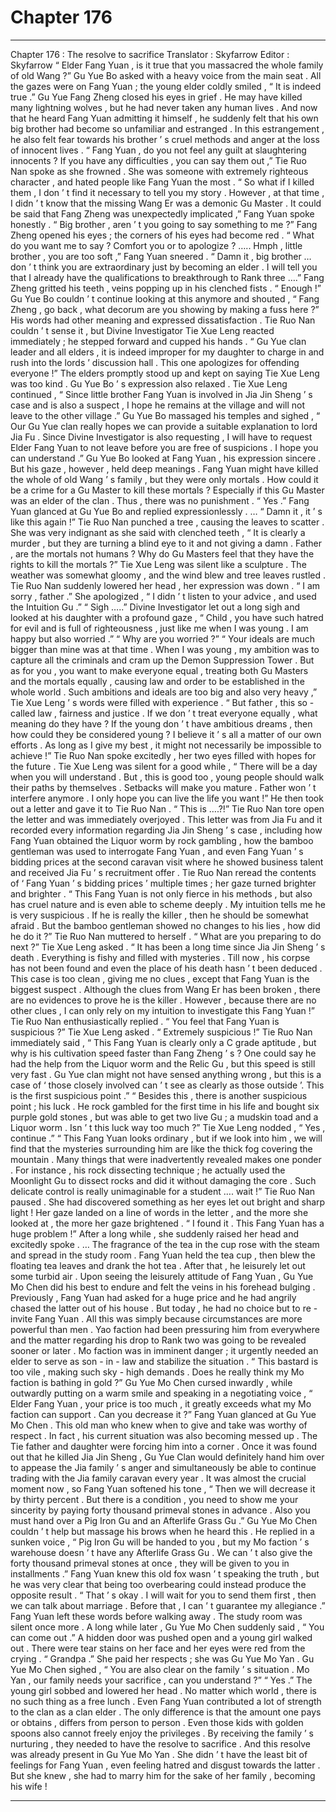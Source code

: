 
# Chapter 176


---

Chapter 176 : The resolve to sacrifice
Translator :
Skyfarrow
Editor :
Skyfarrow
“ Elder Fang Yuan , is it true that you massacred the whole family of old Wang ?” Gu Yue Bo asked with a heavy voice from the main seat .
All the gazes were on Fang Yuan ; the young elder coldly smiled , “ It is indeed true .”
Gu Yue Fang Zheng closed his eyes in grief .
He may have killed many lightning wolves , but he had never taken any human lives . And now that he heard Fang Yuan admitting it himself , he suddenly felt that his own big brother had become so unfamiliar and estranged .
In this estrangement , he also felt fear towards his brother ’ s cruel methods and anger at the loss of innocent lives .
“ Fang Yuan , do you not feel any guilt at slaughtering innocents ? If you have any difficulties , you can say them out ,” Tie Ruo Nan spoke as she frowned . She was someone with extremely righteous character , and hated people like Fang Yuan the most .
“ So what if I killed them , I don ’ t find it necessary to tell you my story . However , at that time , I didn ’ t know that the missing Wang Er was a demonic Gu Master . It could be said that Fang Zheng was unexpectedly implicated ,” Fang Yuan spoke honestly .
“ Big brother , aren ’ t you going to say something to me ?” Fang Zheng opened his eyes ; the corners of his eyes had become red .
“ What do you want me to say ? Comfort you or to apologize ? ….. Hmph , little brother , you are too soft ,” Fang Yuan sneered .
“ Damn it , big brother … don ’ t think you are extraordinary just by becoming an elder . I will tell you that I already have the qualifications to breakthrough to Rank three ….” Fang Zheng gritted his teeth , veins popping up in his clenched fists .
“ Enough !” Gu Yue Bo couldn ’ t continue looking at this anymore and shouted , “ Fang Zheng , go back , what decorum are you showing by making a fuss here ?”
His words had other meaning and expressed dissatisfaction . Tie Ruo Nan couldn ’ t sense it , but Divine Investigator Tie Xue Leng reacted immediately ; he stepped forward and cupped his hands . “ Gu Yue clan leader and all elders , it is indeed improper for my daughter to charge in and rush into the lords ’ discussion hall . This one apologizes for offending everyone !”
The elders promptly stood up and kept on saying Tie Xue Leng was too kind .
Gu Yue Bo ’ s expression also relaxed .
Tie Xue Leng continued , “ Since little brother Fang Yuan is involved in Jia Jin Sheng ’ s case and is also a suspect , I hope he remains at the village and will not leave to the other village .”
Gu Yue Bo massaged his temples and sighed , “ Our Gu Yue clan really hopes we can provide a suitable explanation to lord Jia Fu . Since Divine Investigator is also requesting , I will have to request Elder Fang Yuan to not leave before you are free of suspicions . I hope you can understand .”
Gu Yue Bo looked at Fang Yuan , his expression sincere . But his gaze , however , held deep meanings .
Fang Yuan might have killed the whole of old Wang ’ s family , but they were only mortals . How could it be a crime for a Gu Master to kill these mortals ? Especially if this Gu Master was an elder of the clan . Thus , there was no punishment .
“ Yes .” Fang Yuan glanced at Gu Yue Bo and replied expressionlessly .
…
“ Damn it , it ’ s like this again !” Tie Ruo Nan punched a tree , causing the leaves to scatter .
She was very indignant as she said with clenched teeth , “ It is clearly a murder , but they are turning a blind eye to it and not giving a damn . Father , are the mortals not humans ? Why do Gu Masters feel that they have the rights to kill the mortals ?”
Tie Xue Leng was silent like a sculpture .
The weather was somewhat gloomy , and the wind blew and tree leaves rustled .
Tie Ruo Nan suddenly lowered her head , her expression was down . “ I am sorry , father .”
She apologized , “ I didn ’ t listen to your advice , and used the Intuition Gu .”
“ Sigh …..” Divine Investigator let out a long sigh and looked at his daughter with a profound gaze , “ Child , you have such hatred for evil and is full of righteousness , just like me when I was young . I am happy but also worried .”
“ Why are you worried ?”
“ Your ideals are much bigger than mine was at that time . When I was young , my ambition was to capture all the criminals and cram up the Demon Suppression Tower . But as for you , you want to make everyone equal , treating both Gu Masters and the mortals equally , causing law and order to be established in the whole world . Such ambitions and ideals are too big and also very heavy ,” Tie Xue Leng ’ s words were filled with experience .
“ But father , this so - called law , fairness and justice . If we don ’ t treat everyone equally , what meaning do they have ? If the young don ’ t have ambitious dreams , then how could they be considered young ? I believe it ’ s all a matter of our own efforts . As long as I give my best , it might not necessarily be impossible to achieve !” Tie Ruo Nan spoke excitedly , her two eyes filled with hopes for the future .
Tie Xue Leng was silent for a good while , “ There will be a day when you will understand . But , this is good too , young people should walk their paths by themselves . Setbacks will make you mature . Father won ’ t interfere anymore . I only hope you can live the life you want !”
He then took out a letter and gave it to Tie Ruo Nan .
“ This is ….?!” Tie Ruo Nan tore open the letter and was immediately overjoyed .
This letter was from Jia Fu and it recorded every information regarding Jia Jin Sheng ’ s case , including how Fang Yuan obtained the Liquor worm by rock gambling , how the bamboo gentleman was used to interrogate Fang Yuan , and even Fang Yuan ’ s bidding prices at the second caravan visit where he showed business talent and received Jia Fu ’ s recruitment offer .
Tie Ruo Nan reread the contents of ‘ Fang Yuan ’ s bidding prices ’ multiple times ; her gaze turned brighter and brighter .
“ This Fang Yuan is not only fierce in his methods , but also has cruel nature and is even able to scheme deeply . My intuition tells me he is very suspicious . If he is really the killer , then he should be somewhat afraid . But the bamboo gentleman showed no changes to his lies , how did he do it ?” Tie Ruo Nan muttered to herself .
“ What are you preparing to do next ?” Tie Xue Leng asked .
“ It has been a long time since Jia Jin Sheng ’ s death . Everything is fishy and filled with mysteries . Till now , his corpse has not been found and even the place of his death hasn ’ t been deduced . This case is too clean , giving me no clues , except that Fang Yuan is the biggest suspect . Although the clues from Wang Er has been broken , there are no evidences to prove he is the killer . However , because there are no other clues , I can only rely on my intuition to investigate this Fang Yuan !” Tie Ruo Nan enthusiastically replied .
“ You feel that Fang Yuan is suspicious ?” Tie Xue Leng asked .
“ Extremely suspicious !” Tie Ruo Nan immediately said , “ This Fang Yuan is clearly only a C grade aptitude , but why is his cultivation speed faster than Fang Zheng ’ s ? One could say he had the help from the Liquor worm and the Relic Gu , but this speed is still very fast . Gu Yue clan might not have sensed anything wrong , but this is a case of ‘ those closely involved can ’ t see as clearly as those outside ’. This is the first suspicious point .”
“ Besides this , there is another suspicious point ; his luck . He rock gambled for the first time in his life and bought six purple gold stones , but was able to get two live Gu ; a mudskin toad and a Liquor worm . Isn ’ t this luck way too much ?”
Tie Xue Leng nodded , “ Yes , continue .”
“ This Fang Yuan looks ordinary , but if we look into him , we will find that the mysteries surrounding him are like the thick fog covering the mountain . Many things that were inadvertently revealed makes one ponder . For instance , his rock dissecting technique ; he actually used the Moonlight Gu to dissect rocks and did it without damaging the core . Such delicate control is really unimaginable for a student …. wait !”
Tie Ruo Nan paused . She had discovered something as her eyes let out bright and sharp light !
Her gaze landed on a line of words in the letter , and the more she looked at , the more her gaze brightened .
“ I found it . This Fang Yuan has a huge problem !” After a long while , she suddenly raised her head and excitedly spoke .
…
The fragrance of the tea in the cup rose with the steam and spread in the study room .
Fang Yuan held the tea cup , then blew the floating tea leaves and drank the hot tea . After that , he leisurely let out some turbid air .
Upon seeing the leisurely attitude of Fang Yuan , Gu Yue Mo Chen did his best to endure and felt the veins in his forehead bulging .
Previously , Fang Yuan had asked for a huge price and he had angrily chased the latter out of his house .
But today , he had no choice but to re - invite Fang Yuan .
All this was simply because circumstances are more powerful than men . Yao faction had been pressuring him from everywhere and the matter regarding his drop to Rank two was going to be revealed sooner or later . Mo faction was in imminent danger ; it urgently needed an elder to serve as son - in - law and stabilize the situation .
“ This bastard is too vile , making such sky - high demands . Does he really think my Mo faction is bathing in gold ?” Gu Yue Mo Chen cursed inwardly , while outwardly putting on a warm smile and speaking in a negotiating voice , “ Elder Fang Yuan , your price is too much , it greatly exceeds what my Mo faction can support . Can you decrease it ?”
Fang Yuan glanced at Gu Yue Mo Chen . This old man who knew when to give and take was worthy of respect .
In fact , his current situation was also becoming messed up .
The Tie father and daughter were forcing him into a corner . Once it was found out that he killed Jia Jin Sheng , Gu Yue Clan would definitely hand him over to appease the Jia family ’ s anger and simultaneously be able to continue trading with the Jia family caravan every year .
It was almost the crucial moment now , so Fang Yuan softened his tone , “ Then we will decrease it by thirty percent . But there is a condition , you need to show me your sincerity by paying forty thousand primeval stones in advance . Also you must hand over a Pig Iron Gu and an Afterlife Grass Gu .”
Gu Yue Mo Chen couldn ’ t help but massage his brows when he heard this . He replied in a sunken voice , “ Pig Iron Gu will be handed to you , but my Mo faction ’ s warehouse doesn ’ t have any Afterlife Grass Gu . We can ’ t also give the forty thousand primeval stones at once , they will be given to you in installments .”
Fang Yuan knew this old fox wasn ’ t speaking the truth , but he was very clear that being too overbearing could instead produce the opposite result .
“ That ’ s okay . I will wait for you to send them first , then we can talk about marriage . Before that , I can ’ t guarantee my allegiance .” Fang Yuan left these words before walking away .
The study room was silent once more .
A long while later , Gu Yue Mo Chen suddenly said , “ You can come out .”
A hidden door was pushed open and a young girl walked out . There were tear stains on her face and her eyes were red from the crying .
“ Grandpa .” She paid her respects ; she was Gu Yue Mo Yan .
Gu Yue Mo Chen sighed , “ You are also clear on the family ’ s situation . Mo Yan , our family needs your sacrifice , can you understand ?”
“ Yes .” The young girl sobbed and lowered her head .
No matter which world , there is no such thing as a free lunch . Even Fang Yuan contributed a lot of strength to the clan as a clan elder . The only difference is that the amount one pays or obtains , differs from person to person .
Even those kids with golden spoons also cannot freely enjoy the privileges . By receiving the family ’ s nurturing , they needed to have the resolve to sacrifice .
And this resolve was already present in Gu Yue Mo Yan .
She didn ’ t have the least bit of feelings for Fang Yuan , even feeling hatred and disgust towards the latter . But she knew , she had to marry him for the sake of her family , becoming his wife !

---

